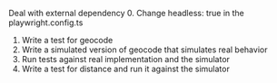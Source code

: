 Deal with external dependency
0. Change headless: true in the playwright.config.ts
1. Write a test for geocode
2. Write a simulated version of geocode that simulates real behavior
3. Run tests against real implementation and the simulator
4. Write a test for distance and run it against the simulator

